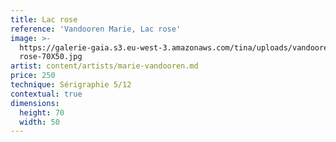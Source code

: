 ```yaml
---
title: Lac rose
reference: 'Vandooren Marie, Lac rose'
image: >-
  https://galerie-gaia.s3.eu-west-3.amazonaws.com/tina/uploads/vandooren-marie/galerie-gaia-vandooren-marie-lac
  rose-70X50.jpg
artist: content/artists/marie-vandooren.md
price: 250
technique: Sérigraphie 5/12
contextual: true
dimensions:
  height: 70
  width: 50
---
```


